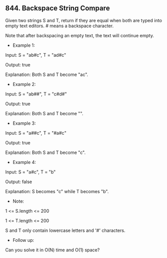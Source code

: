 ## 844. Backspace String Compare

Given two strings S and T, return if they are equal when both are typed into empty text editors. # means a backspace character.

Note that after backspacing an empty text, the text will continue empty.

- Example 1:

Input: S = "ab#c", T = "ad#c"

Output: true

Explanation: Both S and T become "ac".

- Example 2:

Input: S = "ab##", T = "c#d#"

Output: true

Explanation: Both S and T become "".

- Example 3:

Input: S = "a##c", T = "#a#c"

Output: true

Explanation: Both S and T become "c".

- Example 4:

Input: S = "a#c", T = "b"

Output: false

Explanation: S becomes "c" while T becomes "b".

- Note:

1 <= S.length <= 200

1 <= T.length <= 200

S and T only contain lowercase letters and '#' characters.

- Follow up:

Can you solve it in O(N) time and O(1) space?